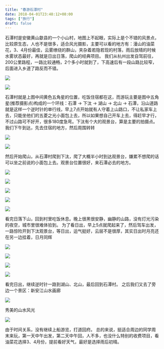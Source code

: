 ```yaml
---
title: "春游石潭村"
date: 2018-04-01T23:48:12+08:00
tags: ["旅行"]
draft: false
---
```


石潭村是安徽黄山歙县的一个小山村，地图上不起眼，实际上是个不错的风景点，比较原生态，人也不是很多，适合风光摄影，主要可以看的地方有：漫山的油菜花，3、4月份最佳，云雾缭绕的群山，夹杂着若隐若现的村落，雨后放晴的时候水雾状态最好，再就是日出日落，爬山的经典项目。
我们从杭州出发自驾前往，200公里路程，一路比较通畅，2个多小时就到了，下高速后有一段山路比较窄，后面进入乡道了路反而不错。

![](/media/shitan-travel/20180401221804.png)

![](/media/shitan-travel/map.jpg)

石潭村就是上图中间黄色五角星的位置，吃饭住宿都在这，而游玩主要是图中五角星(推荐摄影点)构成的一个环线：石潭 -> 下汰 -> 湖山 -> 北山 -> 石潭，沿山道路就是这样一个逆时针的单行线，早上7点开始就有人守着上山路口，不让私家车上去，只能坐他们的五菱之光小面包上去，所以如果想自己开车上去，得赶早才行，不过山路可不好开，很多180度急弯。下汰有个大的观景台，算是主要的拍摄点。
我们下午到达，先去住宿的地方，然后周围转转

![](/media/shitan-travel/UNADJUSTEDNONRAW_thumb_ac9.jpg)

![](/media/shitan-travel/UNADJUSTEDNONRAW_thumb_aca.jpg)

然后开始爬山，从石潭村爬到下汰，爬了大概半小时到达观景台，嫌累不想爬的话可以坐之前说的小面包上去。观景台位置很好，来石潭必去的地方。

![](/media/shitan-travel/UNADJUSTEDNONRAW_thumb_aea.jpg)

![](/media/shitan-travel/UNADJUSTEDNONRAW_thumb_af0.jpg)

![](/media/shitan-travel/UNADJUSTEDNONRAW_thumb_afb.jpg)

![](/media/shitan-travel/UNADJUSTEDNONRAW_thumb_b13.jpg)

![](/media/shitan-travel/UNADJUSTEDNONRAW_thumb_b17.jpg)

看完日落下山，回到村里吃饭休息。晚上很黑很安静，幽静的山路，没有灯光污染的夜空，城市里很难体验到。
为了看日出，早上5点就爬起来了，然后驾车出发，一路惊险开到下汰观景台，等日出，运气挺好，云层不是很厚，其实日出时月亮还在另一边挂着，日月同辉

![](/media/shitan-travel/UNADJUSTEDNONRAW_thumb_b36.jpg)

![](/media/shitan-travel/UNADJUSTEDNONRAW_thumb_b38.jpg)

![](/media/shitan-travel/UNADJUSTEDNONRAW_thumb_b4c.jpg)

![](/media/shitan-travel/UNADJUSTEDNONRAW_thumb_b42.jpg)

看完日出，继续逆时针一路到湖山、北山，最后回到石潭村。
之后我们又去了旁边一个景区：新安江山水画廊

![](/media/shitan-travel/20180401221337-1.png)

秀美的山水风光

![](/media/shitan-travel/UNADJUSTEDNONRAW_thumb_b66.jpg)

由于时间关系，没有继续上船游览，打道回府。
总的来说，挺适合周边的同学周末来玩，第一天中午出发，第二天中午回，人不多，也没什么特别的收费项目，看油菜花选择3、4月份，提前看好天气，最好是选择雨后初晴。

